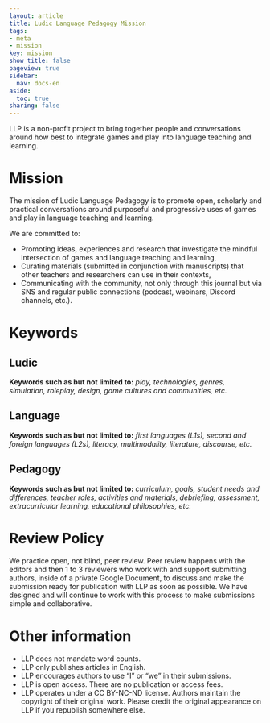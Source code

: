 ```yaml
---
layout: article
title: Ludic Language Pedagogy Mission
tags:
- meta
- mission
key: mission
show_title: false
pageview: true
sidebar:
  nav: docs-en
aside:
  toc: true
sharing: false
---
```


LLP is a non-profit project to bring together people and conversations around how best to integrate games and play into language teaching and learning.

# Mission

The mission of Ludic Language Pedagogy is to promote open, scholarly and practical conversations around purposeful and progressive uses of games and play in language teaching and learning.

We are committed to:

- Promoting ideas, experiences and research that investigate the mindful intersection of games and language teaching and learning,
- Curating materials (submitted in conjunction with manuscripts) that other teachers and researchers can use in their contexts,
- Communicating with the community, not only through this journal but via SNS and regular public connections (podcast, webinars, Discord channels, etc.).

# Keywords

## Ludic	

**Keywords such as but not limited to:** *play, technologies, genres, simulation, roleplay, design, game cultures and communities, etc.*

## Language	

**Keywords such as but not limited to:** *first languages (L1s), second and foreign languages (L2s), literacy, multimodality, literature, discourse, etc.*

## Pedagogy	

**Keywords such as but not limited to:** *curriculum, goals, student needs and differences, teacher roles, activities and materials, debriefing, assessment, extracurricular learning, educational philosophies, etc.*


# Review Policy

We practice open, not blind, peer review. Peer review happens with the editors and then 1 to 3 reviewers who work with and support submitting authors, inside of a private Google Document, to discuss and make the submission ready for publication with LLP as soon as possible. We have designed and will continue to work with this process to make submissions simple and collaborative.

# Other information

- LLP does not mandate word counts.
- LLP only publishes articles in English.
- LLP encourages authors to use “I” or “we” in their submissions.
- LLP is open access. There are no publication or access fees.
- LLP operates under a CC BY-NC-ND license. Authors maintain the copyright of their original work. Please credit the original appearance on LLP if you republish somewhere else.